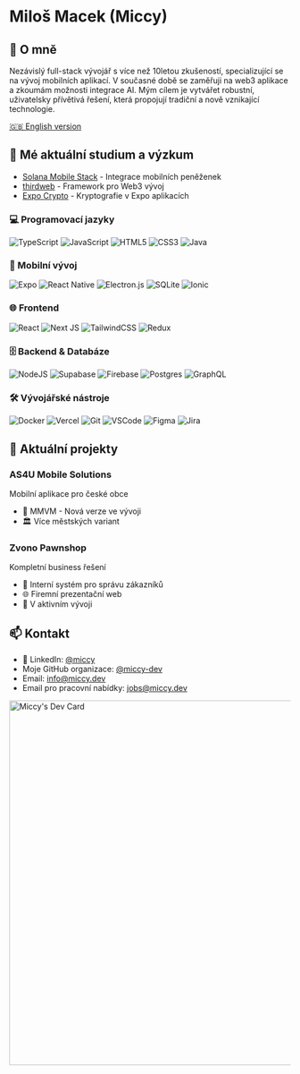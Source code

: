# Miloš Macek (Miccy)

## 🚀 O mně

Nezávislý full-stack vývojář s více než 10letou zkušeností, specializující se na vývoj mobilních aplikací. V současné době se zaměřuji na web3 aplikace a zkoumám možnosti integrace AI. Mým cílem je vytvářet robustní, uživatelsky přívětivá řešení, která propojují tradiční a nově vznikající technologie.

[🇬🇧 English version](docs/en/README.md)

## 🔗 Mé aktuální studium a výzkum

- [Solana Mobile Stack](https://github.com/solana-mobile/mobile-wallet-adapter) - Integrace mobilních peněženek
- [thirdweb](https://github.com/thirdweb-dev/js) - Framework pro Web3 vývoj
- [Expo Crypto](https://github.com/expo/expo/tree/main/packages/expo-crypto) - Kryptografie v Expo aplikacích

### 💻 Programovací jazyky

![TypeScript](https://img.shields.io/badge/typescript-%23007ACC.svg?style=for-the-badge&logo=typescript&logoColor=white)
![JavaScript](https://img.shields.io/badge/javascript-%23323330.svg?style=for-the-badge&logo=javascript&logoColor=%23F7DF1E)
![HTML5](https://img.shields.io/badge/html5-%23E34F26.svg?style=for-the-badge&logo=html5&logoColor=white)
![CSS3](https://img.shields.io/badge/css3-%231572B6.svg?style=for-the-badge&logo=css3&logoColor=white)
![Java](https://img.shields.io/badge/java-%23ED8B00.svg?style=for-the-badge&logo=openjdk&logoColor=white)

### 📱 Mobilní vývoj

![Expo](https://img.shields.io/badge/expo-1C1E24?style=for-the-badge&logo=expo&logoColor=#D04A37)
![React Native](https://img.shields.io/badge/react_native-%2320232a.svg?style=for-the-badge&logo=react&logoColor=%2361DAFB)
![Electron.js](https://img.shields.io/badge/Electron-191970?style=for-the-badge&logo=Electron&logoColor=white)
![SQLite](https://img.shields.io/badge/sqlite-%2307405e.svg?style=for-the-badge&logo=sqlite&logoColor=white)
![Ionic](https://img.shields.io/badge/Ionic-%233880FF.svg?style=for-the-badge&logo=Ionic&logoColor=white)

### 🌐 Frontend

![React](https://img.shields.io/badge/react-%2320232a.svg?style=for-the-badge&logo=react&logoColor=%2361DAFB)
![Next JS](https://img.shields.io/badge/Next-black?style=for-the-badge&logo=next.js&logoColor=white)
![TailwindCSS](https://img.shields.io/badge/tailwindcss-%2338B2AC.svg?style=for-the-badge&logo=tailwind-css&logoColor=white)
![Redux](https://img.shields.io/badge/redux-%23593d88.svg?style=for-the-badge&logo=redux&logoColor=white)

### 🗄️ Backend & Databáze

![NodeJS](https://img.shields.io/badge/node.js-6DA55F?style=for-the-badge&logo=node.js&logoColor=white)
![Supabase](https://img.shields.io/badge/Supabase-3ECF8E?style=for-the-badge&logo=supabase&logoColor=white)
![Firebase](https://img.shields.io/badge/Firebase-039BE5?style=for-the-badge&logo=Firebase&logoColor=white)
![Postgres](https://img.shields.io/badge/postgres-%23316192.svg?style=for-the-badge&logo=postgresql&logoColor=white)
![GraphQL](https://img.shields.io/badge/-GraphQL-E10098?style=for-the-badge&logo=graphql&logoColor=white)

### 🛠️ Vývojářské nástroje

![Docker](https://img.shields.io/badge/docker-%230db7ed.svg?style=for-the-badge&logo=docker&logoColor=white)
![Vercel](https://img.shields.io/badge/vercel-%23000000.svg?style=for-the-badge&logo=vercel&logoColor=white)
![Git](https://img.shields.io/badge/git-%23F05033.svg?style=for-the-badge&logo=git&logoColor=white)
![VSCode](https://img.shields.io/badge/VS%20Code-0078d7.svg?style=for-the-badge&logo=visual-studio-code&logoColor=white)
![Figma](https://img.shields.io/badge/figma-%23F24E1E.svg?style=for-the-badge&logo=figma&logoColor=white)
![Jira](https://img.shields.io/badge/jira-%230A0FFF.svg?style=for-the-badge&logo=jira&logoColor=white)

## 🔭 Aktuální projekty

### AS4U Mobile Solutions

Mobilní aplikace pro české obce

- 📱 MMVM - Nová verze ve vývoji
- 🏛️ Více městských variant

### Zvono Pawnshop

Kompletní business řešení

- 💼 Interní systém pro správu zákazníků
- 🌐 Firemní prezentační web
- 🚧 V aktivním vývoji

## 📫 Kontakt

- 🔗 LinkedIn: [@miccy](https://www.linkedin.com/in/miccy)
- Moje GitHub organizace: [@miccy-dev](https://github.com/miccy-dev)
- Email: [info@miccy.dev](mailto:info@miccy.dev)
- Email pro pracovní nabídky: [jobs@miccy.dev](mailto:jobs@miccy.dev)

<a href="https://app.daily.dev/miccy"><img src="https://api.daily.dev/devcards/v2/U0R5XRwnYQG8wlO3t7DH3.png?type=wide&r=252" width="652" alt="Miccy's Dev Card"/></a>
